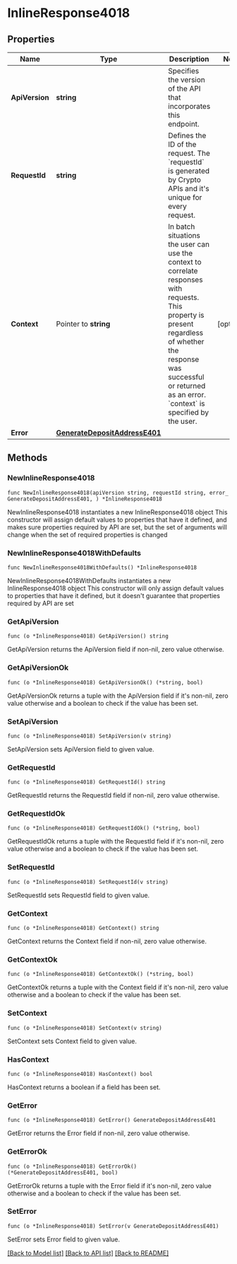 # InlineResponse4018

## Properties

Name | Type | Description | Notes
------------ | ------------- | ------------- | -------------
**ApiVersion** | **string** | Specifies the version of the API that incorporates this endpoint. | 
**RequestId** | **string** | Defines the ID of the request. The &#x60;requestId&#x60; is generated by Crypto APIs and it&#39;s unique for every request. | 
**Context** | Pointer to **string** | In batch situations the user can use the context to correlate responses with requests. This property is present regardless of whether the response was successful or returned as an error. &#x60;context&#x60; is specified by the user. | [optional] 
**Error** | [**GenerateDepositAddressE401**](GenerateDepositAddressE401.md) |  | 

## Methods

### NewInlineResponse4018

`func NewInlineResponse4018(apiVersion string, requestId string, error_ GenerateDepositAddressE401, ) *InlineResponse4018`

NewInlineResponse4018 instantiates a new InlineResponse4018 object
This constructor will assign default values to properties that have it defined,
and makes sure properties required by API are set, but the set of arguments
will change when the set of required properties is changed

### NewInlineResponse4018WithDefaults

`func NewInlineResponse4018WithDefaults() *InlineResponse4018`

NewInlineResponse4018WithDefaults instantiates a new InlineResponse4018 object
This constructor will only assign default values to properties that have it defined,
but it doesn't guarantee that properties required by API are set

### GetApiVersion

`func (o *InlineResponse4018) GetApiVersion() string`

GetApiVersion returns the ApiVersion field if non-nil, zero value otherwise.

### GetApiVersionOk

`func (o *InlineResponse4018) GetApiVersionOk() (*string, bool)`

GetApiVersionOk returns a tuple with the ApiVersion field if it's non-nil, zero value otherwise
and a boolean to check if the value has been set.

### SetApiVersion

`func (o *InlineResponse4018) SetApiVersion(v string)`

SetApiVersion sets ApiVersion field to given value.


### GetRequestId

`func (o *InlineResponse4018) GetRequestId() string`

GetRequestId returns the RequestId field if non-nil, zero value otherwise.

### GetRequestIdOk

`func (o *InlineResponse4018) GetRequestIdOk() (*string, bool)`

GetRequestIdOk returns a tuple with the RequestId field if it's non-nil, zero value otherwise
and a boolean to check if the value has been set.

### SetRequestId

`func (o *InlineResponse4018) SetRequestId(v string)`

SetRequestId sets RequestId field to given value.


### GetContext

`func (o *InlineResponse4018) GetContext() string`

GetContext returns the Context field if non-nil, zero value otherwise.

### GetContextOk

`func (o *InlineResponse4018) GetContextOk() (*string, bool)`

GetContextOk returns a tuple with the Context field if it's non-nil, zero value otherwise
and a boolean to check if the value has been set.

### SetContext

`func (o *InlineResponse4018) SetContext(v string)`

SetContext sets Context field to given value.

### HasContext

`func (o *InlineResponse4018) HasContext() bool`

HasContext returns a boolean if a field has been set.

### GetError

`func (o *InlineResponse4018) GetError() GenerateDepositAddressE401`

GetError returns the Error field if non-nil, zero value otherwise.

### GetErrorOk

`func (o *InlineResponse4018) GetErrorOk() (*GenerateDepositAddressE401, bool)`

GetErrorOk returns a tuple with the Error field if it's non-nil, zero value otherwise
and a boolean to check if the value has been set.

### SetError

`func (o *InlineResponse4018) SetError(v GenerateDepositAddressE401)`

SetError sets Error field to given value.



[[Back to Model list]](../README.md#documentation-for-models) [[Back to API list]](../README.md#documentation-for-api-endpoints) [[Back to README]](../README.md)


